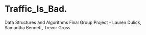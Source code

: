 # Traffic_Is_Bad.
Data Structures and Algorithms Final Group Project - Lauren Dulick, Samantha Bennett, Trevor Gross
